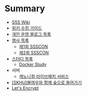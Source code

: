 # Summary

* [SSS Wiki](README.md)
* [위키 수정 가이드](HowToEdit.md)
* [개인 운영 블로그 목록](blogs.md)
* [행사 목록](events/index.md)
  * [제1회 SSSCON](events/ssscon1st.md)
  * [제2회 SSSCON](events/ssscon2nd.md)
* [스터디 목록](studies/index.md)
  * [Docker Study](studies/docker-study.md)
* 서버
  * [캐노니컬 라이브패치 서비스](server/canonical-livepatch.md)
* [\[SKHU\]불여우와 함께 숲으로 들어가기](skhu-forest-with-firefox.md)
* [Let's Encrypt](letsencrypt.md)
